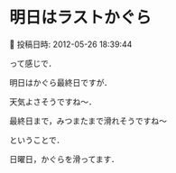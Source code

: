 # 明日はラストかぐら

📅 投稿日時: 2012-05-26 18:39:44

って感じで．





明日はかぐら最終日ですが．


天気よさそうですね～．





最終日まで，みつまたまで滑れそうですね～





ということで．


日曜日，かぐらを滑ってます．
